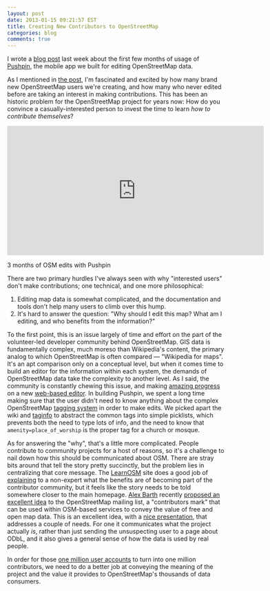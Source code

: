 ```yaml
---
layout: post
date: 2013-01-15 09:21:57 EST
title: Creating New Contributors to OpenStreetMap
categories: blog
comments: true
---
```


I wrote a [blog post](http://spatialnetworks.com/blog/2013/01/the-first-3-months-of-pushpin-and-openstreetmap/) last week about the first few months of usage of [Pushpin](http://pushpinosm.org/), the mobile app we built for editing OpenStreetMap data.

As I mentioned in [the post](http://spatialnetworks.com/blog/2013/01/the-first-3-months-of-pushpin-and-openstreetmap/), I'm fascinated and excited by how many brand new OpenStreetMap users we're creating, and how many who never edited before are taking an interest in making contributions. This has been an historic problem for the OpenStreetMap project for years now: How do you convince a casually-interested person to invest the time to learn _how to contribute themselves_?

<iframe width='596' height='300' frameBorder='0' src='http://a.tiles.mapbox.com/v3/colemanm.pushpin-edits.html#2/36.0/-39.0'></iframe>
<p class="caption">3 months of OSM edits with Pushpin</p>

There are two primary hurdles I've always seen with why "interested users" don't make contributions; one technical, and one more philosophical:

1. Editing map data is somewhat complicated, and the documentation and tools don't help many users to climb over this hump.
2. It's hard to answer the question: "Why should I edit this map? What am I editing, and who benefits from the information?"

To the first point, this is an issue largely of time and effort on the part of the volunteer-led developer community behind OpenStreetMap. GIS data is fundamentally complex, much moreso than Wikipedia's content, the primary analog to which OpenStreetMap is often compared &mdash; "Wikipedia for maps". It's an apt comparison only on a conceptual level, but when it comes time to build an editor for the information within each system, the demands of OpenStreetMap data take the complexity to another level. As I said, the community is constantly chewing this issue, and making [amazing progress](http://mapbox.com/osmdev/) on a new [web-based editor](http://geowiki.com/iD/). In building Pushpin, we spent a long time making sure that the user didn't need to know anything about the complex OpenStreetMap [tagging system](http://wiki.openstreetmap.org/wiki/Map_Features) in order to make edits. We picked apart the wiki and [taginfo](http://taginfo.openstreetmap.org/) to abstract the common tags into simple picklists, which prevents both the need to type lots of info, and the need to know that `amenity=place_of_worship` is the proper tag for a church or mosque.

As for answering the "why", that's a little more complicated. People contribute to community projects for a host of reasons, so it's a challenge to nail down how this should be communicated about OSM. There are stray bits around that tell the story pretty succinctly, but the problem lies in centralizing that core message. The [LearnOSM](http://learnosm.org/) site does a good job of [explaining](http://www.learnosm.org/files/beginners-guide/Beginning_OSM_en_v1.pdf) to a non-expert what the benefits are of becoming part of the contributor community, but it feels like the story needs to be told somewhere closer to the main homepage. [Alex Barth](http://twitter.com/lxbarth) recently [proposed an excellent idea](http://lists.openstreetmap.org/pipermail/talk/2013-January/065784.html) to the OpenStreetMap mailing list, a "contributors mark" that can be used within OSM-based services to convey the value of free and open map data. This is an excellent idea, with a [nice presentation](http://yhahn.github.com/byosm/), that addresses a couple of needs. For one it communicates what the project actually _is_, rather than just sending the unsuspecting user to a page about ODbL, and it also gives a general sense of how the data is used by real people.

In order for those [one million user accounts](http://opengeodata.org/1-million-openstreetmappers) to turn into one million contributors, we need to do a better job at conveying the meaning of the project and the value it provides to OpenStreetMap's thousands of data consumers.